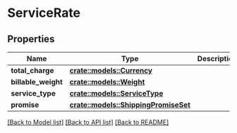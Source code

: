 # ServiceRate

## Properties

Name | Type | Description | Notes
------------ | ------------- | ------------- | -------------
**total_charge** | [**crate::models::Currency**](Currency.md) |  | 
**billable_weight** | [**crate::models::Weight**](Weight.md) |  | 
**service_type** | [**crate::models::ServiceType**](ServiceType.md) |  | 
**promise** | [**crate::models::ShippingPromiseSet**](ShippingPromiseSet.md) |  | 

[[Back to Model list]](../README.md#documentation-for-models) [[Back to API list]](../README.md#documentation-for-api-endpoints) [[Back to README]](../README.md)



